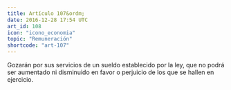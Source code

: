 ```yaml
---
title: Artículo 107&ordm;
date: 2016-12-28 17:54 UTC
art_id: 108
icon: "icono_economia"
topic: "Remuneración"
shortcode: "art-107"
---
```

Gozarán por sus servicios de un sueldo establecido por la ley, que no podrá ser aumentado ni disminuido en favor o perjuicio de los que se hallen en ejercicio.
